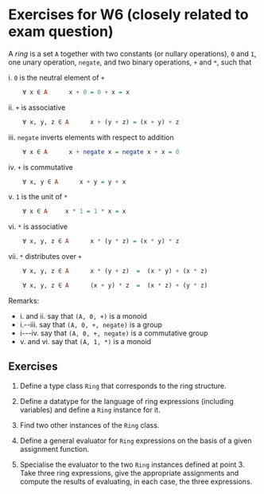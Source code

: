 Exercises for W6 (closely related to exam question)
========================

A *ring* is a set `A` together with two constants (or nullary
operations), `0` and `1`, one unary operation, `negate`, and two
binary operations, `+` and `*`, such that

i. `0` is the neutral element of `+`

```haskell
    ∀ x ∈ A      x + 0 = 0 + x = x
```

ii. `+` is associative

```haskell
    ∀ x, y, z ∈ A      x + (y + z) = (x + y) + z
```

iii. `negate` inverts elements with respect to addition

```haskell
    ∀ x ∈ A      x + negate x = negate x + x = 0
```

iv. `+` is commutative

```haskell
    ∀ x, y ∈ A      x + y = y + x
```

v. `1` is the unit of `*`

```haskell
    ∀ x ∈ A     x * 1 = 1 * x = x
```

vi. `*` is associative

```haskell
    ∀ x, y, z ∈ A      x * (y * z) = (x * y) * z
```

vii. `*` distributes over `+`

```haskell
    ∀ x, y, z ∈ A      x * (y + z)  =  (x * y) + (x * z)

    ∀ x, y, z ∈ A      (x + y) * z  =  (x * z) + (y * z)
```

Remarks:
   - i. and ii. say that `(A, 0, +)` is a monoid
   - i.--iii. say that `(A, 0, +, negate)` is a group
   - i---iv.  say that `(A, 0, +, negate)` is a commutative group
   - v. and vi. say that `(A, 1, *)` is a monoid

Exercises
---------

1.  Define a type class `Ring` that corresponds to the ring structure.

2.  Define a datatype for the language of ring expressions (including
    variables) and define a `Ring` instance for it.

3.  Find two other instances of the `Ring` class.

4.  Define a general evaluator for `Ring` expressions on the basis of
    a given assignment function.

5.  Specialise the evaluator to the two `Ring` instances defined at
    point 3.  Take three ring expressions, give the appropriate
    assignments and compute the results of evaluating, in each case,
    the three expressions.
